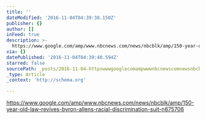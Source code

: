 ```yaml
---
title: ''
dateModified: '2016-11-04T04:39:38.150Z'
publisher: {}
author: []
inFeed: true
description: >-
  https://www.google.com/amp/www.nbcnews.com/news/nbcblk/amp/150-year-old-law-revives-byron-allens-racial-discrimination-suit-n675706
via: {}
datePublished: '2016-11-04T04:39:40.594Z'
starred: false
sourcePath: _posts/2016-11-04-httpswwwgooglecomampwwwnbcnewscomnewsnbcblkamp1.md
_type: Article
_context: 'http://schema.org'

---
```

https://www.google.com/amp/www.nbcnews.com/news/nbcblk/amp/150-year-old-law-revives-byron-allens-racial-discrimination-suit-n675706